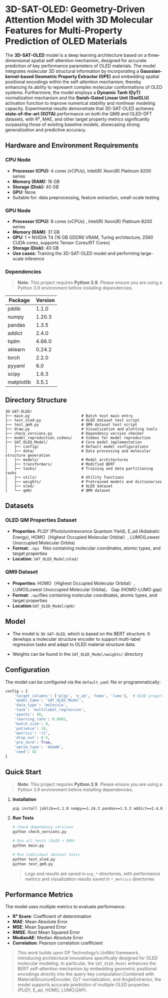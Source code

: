 # 3D-SAT-OLED:  Geometry-Driven Attention Model with 3D Molecular Features for Multi-Property Prediction of OLED Materials 

The **3D-SAT-OLED** model is a deep learning architecture based on a three-dimensional spatial self-attention mechanism, designed for accurate prediction of key performance parameters of OLED materials. The model integrates molecular 3D structural information by incorporating a **Gaussian-kernel-based Geometric Property Extractor (GPE)** and embedding spatial positional encodings within the self-attention mechanism, thereby enhancing its ability to represent complex molecular conformations of OLED systems. Furthermore, the model employs a **Dynamic Tanh (DyT)** normalization mechanism and the **Swish-Gated Linear Unit (SwiGLU)** activation function to improve numerical stability and nonlinear modeling capacity. Experimental results demonstrate that 3D-SAT-OLED achieves **state-of-the-art (SOTA)** performance on both the QM9 and OLED-DFT datasets, with R², MAE, and other target property metrics significantly surpassing those of existing baseline models, showcasing strong generalization and predictive accuracy.

## **Hardware and Environment Requirements**

### CPU Node
- **Processor (CPU):** 4 cores (vCPUs), Intel(R) Xeon(R) Platinum 8200 series
- **Memory (RAM):** 16 GB  
- **Storage (Disk):** 40 GB  
- **GPU:** None  
- Suitable for: data preprocessing, feature extraction, small-scale testing

### GPU Node

- **Processor (CPU):** 8 cores (vCPUs) , Intel(R) Xeon(R) Platinum 8200 series
- **Memory (RAM):** 31 GB  
- **GPU:** 1 × NVIDIA T4 (16 GB GDDR6 VRAM, Turing architecture, 2560 CUDA cores, supports Tensor Cores/RT Cores)
- **Storage (Disk):** 40 GB  
- **Use cases:** Training the 3D-SAT-OLED model and performing large-scale inference

### Dependencies

> **Note:** This project requires **Python 3.9**. Please ensure you are using a Python 3.9 environment before installing dependencies.

| Package    | Version |
| ---------- | ------- |
| joblib     | 1.1.0   |
| numpy      | 1.20.3  |
| pandas     | 1.3.5   |
| addict     | 2.4.0   |
| tqdm       | 4.66.0  |
| sklearn    | 0.24.2  |
| torch      | 2.2.0   |
| pyyaml     | 6.0     |
| scipy      | 1.6.3   |
| matplotlib | 3.5.1   |

## Directory Structure

```
3D-SAT-OLED/
├── main.py                       # Batch test main entry
├── test_oled.py                  # OLED dataset test script
├── test_qm9.py                   # QM9 dataset test script
├── draw.py                       # Visualization and plotting tools
├── check_versions.py             # Dependency version checker
├── model_reproduction_videos/    # Videos for model reproduction
├── SAT_OLED_Model/               # Core model implementation
│   ├── config/                   # Default model configurations
│   ├── data/                     # Data processing and molecular structure generation
│   ├── models/                   # Model architectures
│   ├── transformers/             # Modified BERT 
│   ├── tasks/                    # Training and data partitioning tasks
│   ├── utils/                    # Utility functions
│   ├── weights/                  # Pretrained models and dictionaries
│   ├── oled/                     # OLED dataset
│   └── qm9/                      # QM9 dataset
```

## Datasets

### OLED QM Properties Dataset

- **Properties**: PLQY (Photoluminescence Quantum Yield), E_ad (Adiabatic Energy), HOMO（Highest Occupied Molecular Orbital）, LUMO(Lowest Unoccupied Molecular Orbita)
- **Format**: `.npz ` files containing molecular coordinates, atomic types, and target properties
- **Location**: `SAT_OLED_Model/oled/`

### QM9 Dataset

- **Properties**: HOMO（Highest Occupied Molecular Orbital）, LUMO(Lowest Unoccupied Molecular Orbita)、 Gap (HOMO-LUMO gap)
- **Format**: `.npz`files containing molecular coordinates, atomic types, and target properties
- **Location**:`SAT_OLED_Model/qm9/`

## Model 

- The  model is `3D-SAT-OLED`, which is based on the BERT structure. It develops a molecular structure encoder  to support multi-label regression tasks and adapt to OLED material structure data.

- Weights can be found in the `SAT_OLED_Model/weights/` directory

## Configuration

The model can be configured via the `default.yaml` file or programmatically:

```python
config = {
    'target_columns': ['plqy', 'e_ad', 'homo', 'lumo'],  # OLED properties
    'model_name': 'SAT_OLED_Model',
    'data_type': 'molecule',
    'task': 'multilabel_regression',
    'epochs': 40,
    'learning_rate': 0.0002,
    'batch_size': 8,
    'patience': 10,
    'metrics': 'r2',
    'drop_out': 0.5,
    'pre_norm': True,
    'optim_type': 'AdamW',
    'seed': 42
}
```


## Quick Start

>**Note:** This project requires **Python 3.9**. Please ensure you are using a Python 3.9 environment before installing dependencies.

1. **Installation**

   ```bash
   pip install joblib==1.1.0 numpy==1.24.3 pandas==1.5.3 addict==2.4.0 tqdm==4.66.4 scikit-learn==0.24.2 torch==2.2.0 pyyaml==6.0.1 scipy==1.13.1
   ```

2. **Run Tests**

   ```bash
   # Check dependency versions
   python check_versions.py
   
   # Run all tests (OLED + QM9)
   python main.py
   
   # Run individual dataset tests
   python test_oled.py
   python test_qm9.py
   ```

   > Logs and results are saved in `exp_*` directories, with performance metrics and visualization results saved in `*_metrics` directories

## Performance Metrics

The model uses multiple metrics to evaluate performance:

- **R² Score**: Coefficient of determination
- **MAE**: Mean Absolute Error
- **MSE**: Mean Squared Error
- **RMSE**: Root Mean Squared Error
- **MedianAE**: Median Absolute Error
- **Correlation**: Pearson correlation coefficient

> This work builds upon DP Technology’s UniMol framework, introducing architectural innovations specifically designed for OLED molecular modeling.
>  In particular, the `SAT_OLED_Model` enhances the BERT self-attention mechanism by embedding geometric positional encodings directly into the query-key computation.Combined with MaterialStructureEncoder, DyT normalization, and AngleExtractor, the model supports accurate prediction of multiple OLED properties (PLQY, E_ad, HOMO, LUMO,GAP).
